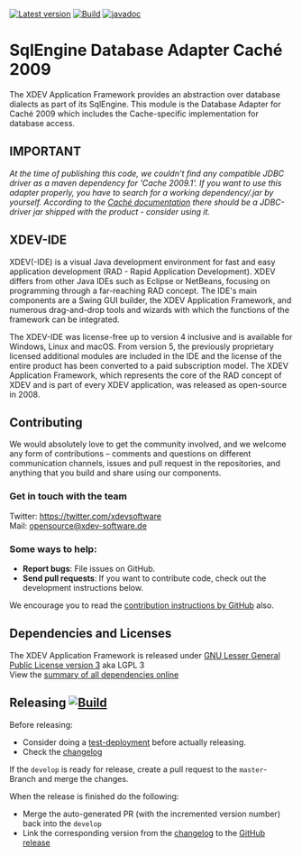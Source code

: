 [![Latest version](https://img.shields.io/maven-central/v/com.xdev-software/xapi-db-cache-2009)](https://mvnrepository.com/artifact/com.xdev-software/xapi-db-cache-2009)
[![Build](https://img.shields.io/github/workflow/status/xdev-software/xapi-db-cache-2009/Check%20Build/develop)](https://github.com/xdev-software/xapi-db-cache-2009/actions/workflows/checkBuild.yml?query=branch%3Adevelop)
[![javadoc](https://javadoc.io/badge2/com.xdev-software/xapi-db-cache-2009/javadoc.svg)](https://javadoc.io/doc/com.xdev-software/xapi-db-cache-2009) 

# SqlEngine Database Adapter Caché 2009

The XDEV Application Framework provides an abstraction over database dialects as part of its SqlEngine. This module is the Database Adapter for Caché 2009 which includes the Cache-specific implementation for database access.

## IMPORTANT
*At the time of publishing this code, we couldn't find any compatible JDBC driver as a maven dependency for 'Cache 2009.1'.
If you want to use this adapter properly, you have to search for a working dependency/.jar by yourself. According to the [Caché documentation](https://docs.intersystems.com/latest/csp/docbook/DocBook.UI.Page.cls?KEY=BGJD_INTRO) there should be a JDBC-driver jar shipped with the product - consider using it.*

## XDEV-IDE
XDEV(-IDE) is a visual Java development environment for fast and easy application development (RAD - Rapid Application Development). XDEV differs from other Java IDEs such as Eclipse or NetBeans, focusing on programming through a far-reaching RAD concept. The IDE's main components are a Swing GUI builder, the XDEV Application Framework, and numerous drag-and-drop tools and wizards with which the functions of the framework can be integrated.

The XDEV-IDE was license-free up to version 4 inclusive and is available for Windows, Linux and macOS. From version 5, the previously proprietary licensed additional modules are included in the IDE and the license of the entire product has been converted to a paid subscription model. The XDEV Application Framework, which represents the core of the RAD concept of XDEV and is part of every XDEV application, was released as open-source in 2008.

## Contributing

We would absolutely love to get the community involved, and we welcome any form of contributions – comments and questions on different communication channels, issues and pull request in the repositories, and anything that you build and share using our components.

### Get in touch with the team

Twitter: https://twitter.com/xdevsoftware<br/>
Mail: opensource@xdev-software.de

### Some ways to help:

- **Report bugs**: File issues on GitHub.
- **Send pull requests**: If you want to contribute code, check out the development instructions below.

We encourage you to read the [contribution instructions by GitHub](https://guides.github.com/activities/contributing-to-open-source/#contributing) also.

## Dependencies and Licenses
The XDEV Application Framework is released under [GNU Lesser General Public License version 3](https://www.gnu.org/licenses/lgpl-3.0.en.html) aka LGPL 3<br/>
View the [summary of all dependencies online](https://xdev-software.github.io/xapi-db-cache-2009/dependencies/)

## Releasing [![Build](https://img.shields.io/github/workflow/status/xdev-software/xapi-db-cache-2009/Release?label=Release)](https://github.com/xdev-software/xapi-db-cache-2009/actions/workflows/release.yml)

Before releasing:
* Consider doing a [test-deployment](https://github.com/xdev-software/xapi-db-cache-2009/actions/workflows/test-deploy.yml?query=branch%3Adevelop) before actually releasing.
* Check the [changelog](CHANGELOG.md)

If the ``develop`` is ready for release, create a pull request to the ``master``-Branch and merge the changes.

When the release is finished do the following:
* Merge the auto-generated PR (with the incremented version number) back into the ``develop``
* Link the corresponding version from the [changelog](CHANGELOG.md) to the [GitHub release](https://github.com/xdev-software/xapi-db-cache-2009/releases/latest)